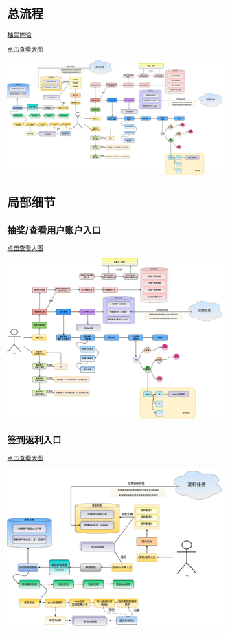 # 总流程
[抽奖体验](https://lucky.xyfv.cn/?userId=fuming&activityId=100301)

<a href="img/all.png" target="_blank">
点击查看大图
</a>

![总流程](img/all.png)

# 局部细节

## 抽奖/查看用户账户入口

<a href="img/raffle-account.png" target="_blank">
点击查看大图
</a>

![抽奖:查看用户账户](img/raffle-account.png)

## 签到返利入口

<a href="img/earn.png" target="_blank">
点击查看大图
</a>

![签到返利](img/earn.png)

